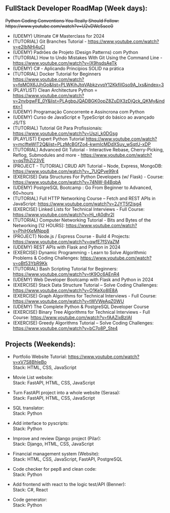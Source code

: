 ## FullStack Developer RoadMap (Week days):

<span style="text-decoration: line-through; display: block; width: 100%;">
Python Coding Conventions You Really Should Follow: https://www.youtube.com/watch?v=U2vDWc5sce0
</span> 

- (UDEMY) Ultimate C# Masterclass for 2024<br>
- (TUTORIAL) Git Branches Tutorial - https://www.youtube.com/watch?v=e2IbNHi4uCI<br>
- (UDEMY) Padrões de Projeto (Design Patterns) com Python<br>
- (TUTORIAL) How to Undo Mistakes With Git Using the Command Line - https://www.youtube.com/watch?v=lX9hsdsAeTk<br>
- (UDEMY) C# - Aplicando Princípios SOLID na prática<br>
- (TUTORIAL) Docker Tutorial for Beginners https://www.youtube.com/watch?v=fqMOX6JJhGo&list=PLWKjhJtqVAbkzvvpY12KkfiIGso9A_Ixs&index=3<br>
- (PLAYLIST) Clean Architecture Python = https://www.youtube.com/watch?v=2nvbgwFE_0Y&list=PLAgbpJQADBGK0opZ8ZuDX3zDjQck_QKMy&index=1<br>
- (UDEMY) Programação Concorrente e Assíncrona com Python<br>
- (UDEMY) Curso de JavaScript e TypeScript do básico ao avançado JS/TS<br>
- (TUTORIAL) Tutorial Git Para Profissionais: https://www.youtube.com/watch?v=Uszj_k0DGsg<br>
- (PLAYLIST) Expert Python Tutorial https://www.youtube.com/watch?v=mclfteWlT2Q&list=PLzMcBGfZo4-kwmIcMDdXSuy_wSqtU-xDP<br>
- (TUTORIAL) Advanced Git Tutorial - Interactive Rebase, Cherry-Picking, Reflog, Submodules and more - https://www.youtube.com/watch?v=qsTthZi23VE<br>
- (PROJECT - TUTORIAL) CRUD API Tutorial – Node, Express, MongoDB: https://www.youtube.com/watch?v=_7UQPve99r4<br>
- (EXERCISE) Data Structures For Python Developers (w/ Flask) - Course: https://www.youtube.com/watch?v=74NW-84BqbA<br>
- (UDEMY) PostgreSQL Bootcamp : Go From Beginner to Advanced, 60+hours<br>
- (TUTORIAL) Full HTTP Networking Course – Fetch and REST APIs in JavaScript: https://www.youtube.com/watch?v=2JYT5f2isg4<br>
- (EXERCISE) Linked Lists for Technical Interviews - Full Course: https://www.youtube.com/watch?v=Hj_rA0dhr2I<br>
- (TUTORIAL) Computer Networking Tutorial - Bits and Bytes of the Networking [12 HOURS]: https://www.youtube.com/watch?v=PhjHXeMNpp8<br>
- (PROJECT) Node.js / Express Course - Build 4 Projects: https://www.youtube.com/watch?v=qwfE7fSVaZM<br>
- (UDEMY) REST APIs with Flask and Python in 2024
- (EXERCISE) Dynamic Programming - Learn to Solve Algorithmic Problems & Coding Challenges: https://www.youtube.com/watch?v=oBt53YbR9Kk<br>
- (TUTORIAL) Bash Scripting Tutorial for Beginners: https://www.youtube.com/watch?v=tK9Oc6AEnR4<br>
- (UDEMY) Web Developer Bootcamp with Flask and Python in 2024
- (EXERCISE) Stack Data Structure Tutorial – Solve Coding Challenges: https://www.youtube.com/watch?v=O1KeXo8lE8A<br>
- (EXERCISE) Graph Algorithms for Technical Interviews - Full Course: https://www.youtube.com/watch?v=tWVWeAqZ0WU<br>
- (UDEMY) The Complete Python & PostgreSQL Developer Course<br>
- (EXERCISE) Binary Tree Algorithms for Technical Interviews - Full Course: https://www.youtube.com/watch?v=fAAZixBzIAI<br>
- (EXERCISE) Greedy Algorithms Tutorial – Solve Coding Challenges: https://www.youtube.com/watch?v=bC7o8P_Ste4<br>


## Projects (Weekends):

- Portfolio Website Tutorial: https://www.youtube.com/watch?v=xV7S8BhIeBo<br>
    Stack: HTML, CSS, JavaScript

- Movie List website:<br>
    Stack: FastAPI, HTML, CSS, JavaScript

- Turn FastAPI project into a whole website (Serasa):<br>
    Stack: FastAPI, HTML, CSS, JavaScript

- SQL translator:<br>
    Stack: Python

- Add interface to pyscripts:<br>
    Stack: Python
    
- Improve and review Django project (Pilar):<br>
    Stack: Django, HTML, CSS, JavaScript

- Financial management system (Website):<br>
    Stack: HTML, CSS, JavaScript, FastAPI, PostgreSQL

- Code checker for pep8 and clean code:<br>
    Stack: Python

- Add frontend with react to the logic test/API (Benner):<br>
    Stack: C#, React

- Code generator:<br>
    Stack: Python
